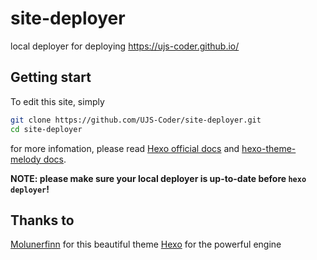 # site-deployer
local deployer for deploying https://ujs-coder.github.io/

## Getting start
To edit this site, simply
```bash
git clone https://github.com/UJS-Coder/site-deployer.git
cd site-deployer
```
for more infomation, please read [Hexo official docs](https://hexo.io/zh-cn/docs/index.html "read the docs") and [hexo-theme-melody docs](http://https://molunerfinn.com/hexo-theme-melody-doc/zh-Hans/ "hexo-theme-melody docs").

**NOTE: please make sure your local deployer is up-to-date before `hexo deployer`!**

## Thanks to
[Molunerfinn](https://github.com/Molunerfinn "Molunerfinn") for this beautiful theme
[Hexo](https://github.com/hexojs/hexo/graphs/contributors "Hexo") for the powerful engine
